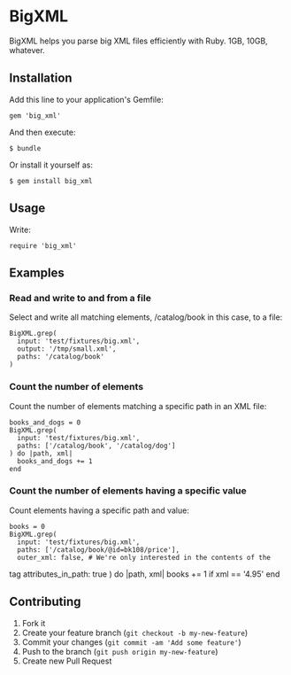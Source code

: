 # BigXML

BigXML helps you parse big XML files efficiently with Ruby. 1GB, 10GB,
whatever.

## Installation

Add this line to your application's Gemfile:

    gem 'big_xml'

And then execute:

    $ bundle

Or install it yourself as:

    $ gem install big_xml

## Usage

Write:

    require 'big_xml'

## Examples

### Read and write to and from a file

Select and write all matching elements, /catalog/book in this case, to
a file:

    BigXML.grep(
      input: 'test/fixtures/big.xml',
      output: '/tmp/small.xml',
      paths: '/catalog/book'
    )

### Count the number of elements

Count the number of elements matching a specific path in an XML file:

    books_and_dogs = 0
    BigXML.grep(
      input: 'test/fixtures/big.xml',
      paths: ['/catalog/book', '/catalog/dog']
    ) do |path, xml|
      books_and_dogs += 1
    end

### Count the number of elements having a specific value

Count elements having a specific path and value:

    books = 0
    BigXML.grep(
      input: 'test/fixtures/big.xml',
      paths: ['/catalog/book/@id=bk108/price'],
      outer_xml: false, # We're only interested in the contents of the
tag
      attributes_in_path: true
    ) do |path, xml|
      books += 1 if xml == '4.95'
    end

## Contributing

1. Fork it
2. Create your feature branch (`git checkout -b my-new-feature`)
3. Commit your changes (`git commit -am 'Add some feature'`)
4. Push to the branch (`git push origin my-new-feature`)
5. Create new Pull Request
